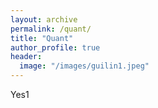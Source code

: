 ```yaml
---
layout: archive
permalink: /quant/
title: "Quant"
author_profile: true
header:
  image: "/images/guilin1.jpeg"
---
```

Yes1
